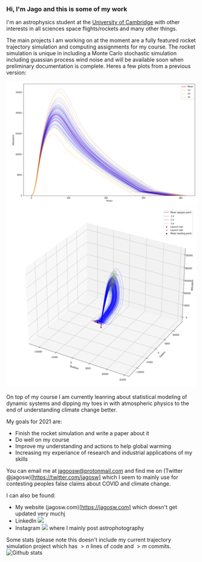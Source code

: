 ### Hi, I'm Jago and this is some of my work

<!--
**jagoosw/jagoosw** is a ✨ _special_ ✨ repository because its `README.md` (this file) appears on your GitHub profile.

Here are some ideas to get you started:

- 🔭 I’m currently working on ...
- 🌱 I’m currently learning ...
- 👯 I’m looking to collaborate on ...
- 🤔 I’m looking for help with ...
- 💬 Ask me about ...
- 📫 How to reach me: ...
- 😄 Pronouns: ...
- ⚡ Fun fact: ...
-->

I'm an astrophysics student at the [University of Cambridge](https://www.ast.cam.ac.uk/students/current.undergraduates/part.ii.astrophysics) with other interests in all sciences space flights/rockets and many other things. 

The main projects I am working on at the moment are a fully featured rocket trajectory simulation and computing assignments for my course. The rocket simulation is unique in including a Monte Carlo stochastic simulation including guassian process wind noise and will be available soon when preliminary documentation is complete. Heres a few plots from a previous version:

![Plot of rocket trajectories](rocket1.png)
![Plot of rocket trajectories](rocket2.png)

On top of my course I am currently leanring about statistical modeling of dynamic systems and dipping my toes in with atmospheric physics to the end of understanding climate change better.

My goals for 2021 are:
- Finish the rocket simulation and write a paper about it
- Do well on my course
- Improve my understanding and actions to help global warming
- Increasing my experiance of research and industrial applications of my skills

You can email me at [jagoosw@protonmail.com](mail:jagoosw@protonmail.com) and find me on (Twitter @jagosw)[https://twitter.com/jagosw] which I seem to mainly use for contesting peoples false claims about COVID and climate change.

I can also be found:
- My website (jagosw.com)[https://jagosw.com] which doesn't get updated very muchj
- LinkedIn [<img src="https://img.shields.io/badge/LinkedIn-0077B5?style=for-the-badge&logo=linkedin&logoColor=white"/>](https://www.linkedin.com/in/jagosw/)
- Instagram [<img src="https://img.shields.io/badge/Instagram-1877F2?style=for-the-badge&logo=instagram&logoColor=white"/>](https://www.instagram.com/jago.sw/) where I mainly post astrophotography

Some stats (please note this doesn't include my current trajectory simulation project which has $>n$ lines of code and $>m$ commits.
![Github stats](https://github-readme-stats.vercel.app/api?username=jagoosw&count_private=true&show_icons=true&theme=radical&hide_title=true&hide_border=true)
[](https://komarev.com/ghpvc/?username=jagoosw)
